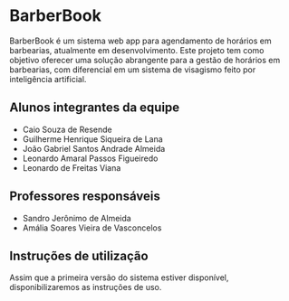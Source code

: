 # BarberBook

BarberBook é um sistema web app para agendamento de horários em barbearias, atualmente em desenvolvimento. Este projeto tem como objetivo oferecer uma solução abrangente para a gestão de horários em barbearias, com diferencial em um sistema de visagismo feito por inteligência artificial.

## Alunos integrantes da equipe

* Caio Souza de Resende
* Guilherme Henrique Siqueira de Lana
* João Gabriel Santos Andrade Almeida
* Leonardo Amaral Passos Figueiredo
* Leonardo de Freitas Viana

## Professores responsáveis

* Sandro Jerônimo de Almeida
* Amália Soares Vieira de Vasconcelos

## Instruções de utilização

Assim que a primeira versão do sistema estiver disponível, disponibilizaremos as instruções de uso.
